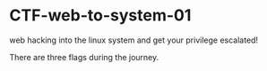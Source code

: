 # CTF-web-to-system-01

web hacking into the linux system and get your privilege escalated!

There are three flags during the journey.
